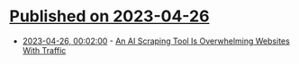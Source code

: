 # [Published on 2023-04-26](index.md)

* [2023-04-26, 00:02:00](https://tech.slashdot.org/story/23/04/25/2035259/an-ai-scraping-tool-is-overwhelming-websites-with-traffic?utm_source=rss1.0mainlinkanon&utm_medium=feed) - [An AI Scraping Tool Is Overwhelming Websites With Traffic](https://tech.slashdot.org/story/23/04/25/2035259/an-ai-scraping-tool-is-overwhelming-websites-with-traffic?utm_source=rss1.0mainlinkanon&utm_medium=feed)
